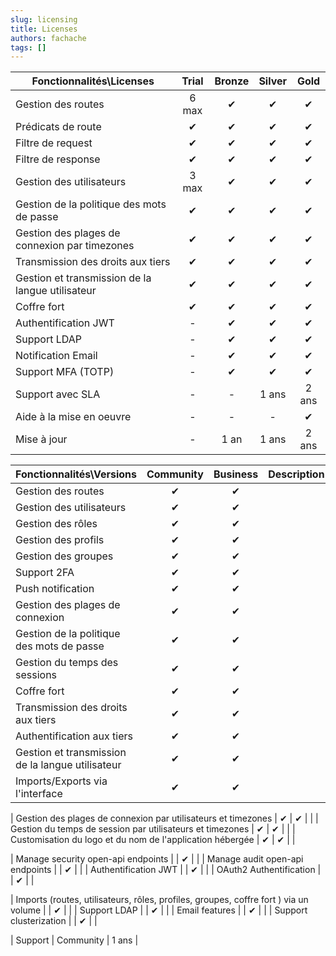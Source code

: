 ```yaml
---
slug: licensing
title: Licenses
authors: fachache
tags: []
---
```



| Fonctionnalités\Licenses | Trial | Bronze | Silver | Gold |
|---|:---:|:---:|:---:|:---:|
| Gestion des routes | 6 max | ✔ | ✔ | ✔ |
| Prédicats de route | ✔ | ✔ | ✔ | ✔ |
| Filtre de request | ✔ | ✔ | ✔ | ✔ |
| Filtre de response | ✔ | ✔ | ✔ | ✔ |
| Gestion des utilisateurs | 3 max | ✔ | ✔ | ✔ |
| Gestion de la politique des mots de passe | ✔ | ✔ | ✔ | ✔ |
| Gestion des plages de connexion par timezones | ✔ | ✔ | ✔ | ✔ |
| Transmission des droits aux tiers | ✔ | ✔ | ✔ | ✔ |
| Gestion et transmission de la langue utilisateur | ✔ | ✔ | ✔ | ✔ |
| Coffre fort | ✔ | ✔ | ✔ | ✔ |
| Authentification JWT | - | ✔ | ✔ | ✔ |
| Support LDAP | - | ✔ | ✔ | ✔ |
| Notification Email | - | ✔ | ✔ | ✔ |
| Support MFA (TOTP) | - | ✔ | ✔ | ✔ |
| Support avec SLA | - | - | 1 ans | 2 ans |
| Aide à la mise en oeuvre | - | - | - | ✔ |
| Mise à jour | - | 1 an | 1 ans | 2 ans |


| Fonctionnalités\Versions | Community | Business | Description |  
|-|:-:|:-:|-|
| Gestion des routes | ✔ | ✔ |  |
| Gestion des utilisateurs | ✔ | ✔ |  |
| Gestion des rôles | ✔ | ✔ |  |
| Gestion des profils | ✔ | ✔ | | 
| Gestion des groupes | ✔ | ✔ |  |
| Support 2FA | ✔ | ✔ | |
| Push notification | ✔ | ✔ | |
| Gestion des plages de connexion | ✔ | ✔ | |
| Gestion de la politique des mots de passe | ✔ | ✔ | |
| Gestion du temps des sessions | ✔ | ✔ | |
| Coffre fort | ✔ | ✔ | |
| Transmission des droits aux tiers | ✔ | ✔ | |
| Authentification aux tiers | ✔ | ✔ | |
| Gestion et transmission de la langue utilisateur | ✔ | ✔ | |
| Imports/Exports via l'interface | ✔ | ✔ | |

| Gestion des plages de connexion par utilisateurs et timezones | ✔ | ✔ | |
| Gestion du temps de session par utilisateurs et timezones | ✔ | ✔ | |
| Customisation du logo et du nom de l'application hébergée | ✔ | ✔ | |

| Manage security open-api endpoints | | ✔ | |
| Manage audit open-api endpoints | | ✔ | |
| Authentification JWT | | ✔ | |
| OAuth2 Authentification | | ✔ | |

| Imports (routes, utilisateurs, rôles, profiles, groupes, coffre fort ) via un volume | | ✔ | |
| Support LDAP | | ✔ | |
| Email features | | ✔ | |
| Support clusterization | | ✔ | |

| Support | Community | 1 ans |